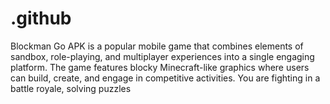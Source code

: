 # .github
Blockman Go APK is a popular mobile game that combines elements of sandbox, role-playing, and multiplayer experiences into a single engaging platform. The game features blocky Minecraft-like graphics where users can build, create, and engage in competitive activities. You are fighting in a battle royale, solving puzzles
